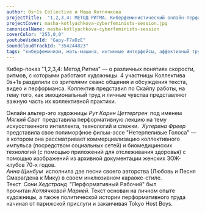 ```yaml
---
author: 0s+1s Collective и Маша Котлячкова
projectTitle:  "1,2,3,4: МЕТОД РИТМА. Киберфеминистический онлайн-перформанс"
projectCover: masha-kotlyachkova-cyberfeminists-session.jpg
canonicalName: masha-kotlyachkova-cyberfeminists-session
coverColor: "255,0,0"
youtubeVideoId: "Gapy-F7aDzE"
soundcloudTrackId: "354244823"
tags: "киберфеминизм, мать-машина, интимные интерфейсы, аффективный труд, рассеянная коллективность, практики самих себя, цифровой пролетариат, джой ускорение, extensions,  фармахореография, политический танцпол, протоколы самоорганизации, спекулятивный синтез, террор родства"
---
```


Кибер-показ "1,2,3,4: Метод Ритма" — о различных понятиях скорости, ритмов, с которыми работают художницы. 4 участницы Коллектива 0s+1s разделили со зрителями сеанс общения и обсуждения текста, видео и перформанса. Коллектив представил по Скайпу работы, на тему того, как эмоциональный труд и личные чувства представляют важную часть их коллективной практики.  

Онлайн альтер-эго художницы _Рут Карин Цеттергрен_ под именем _Мягкий Свет_ представила перформативную лекцию на тему искусственного интеллекта, технологий и слежки.   _Хутерина Фреер_ представила свое полиморфное фильм-эссе "Нетерпеливые Голоса" — в котором она рассматривает коммерциализацию коллективного импульса (посредством социальных сетей) и биомедицинских технологий (с помощью приложений для отслеживания здоровья) с помощью изображений из архивной документации женских ЗОЖ-клубов 70-х годов.  
_Анна Щинбум_ исполнила две песни своего авторства (Любовь и Песня Смарагдена к Мику) в своем инклюзивном караоке-стиле.  
Текст _Сони Хедстранд_ "Перформативный Рабочий" был прочитан _Котлячковой Марией_. Текст основан на личном опыте художницы, а также политической истории перформативного труда начиная от парижской прислуги и заканчивая Tokyo Host Boys.
